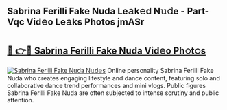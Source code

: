 ## Sabrina Ferilli Fake Nuda Le𝚊k𝚎d N𝚞𝚍e - Part-Vqc Vid𝚎o Le𝚊ks Photos jmASr

# <h2><a href="http://fbeml5u.evod.top/?m=Sabrina+Ferilli+Fake+Nuda">🔗 👉🔴 Sabrina Ferilli Fake Nuda Vid𝚎o Ph𝚘t𝚘s</a></h2>

[![Sabrina Ferilli Fake Nuda N𝚞d𝚎s](https://i.imgur.com/8V9OHl7.gif)](http://fbeml5u.evod.top/?m=Sabrina+Ferilli+Fake+Nuda)
Online personality Sabrina Ferilli Fake Nuda who creates engaging lifestyle and dance content, featuring solo and collaborative dance trend performances and mini vlogs. Public figures Sabrina Ferilli Fake Nuda are often subjected to intense scrutiny and public attention. 

